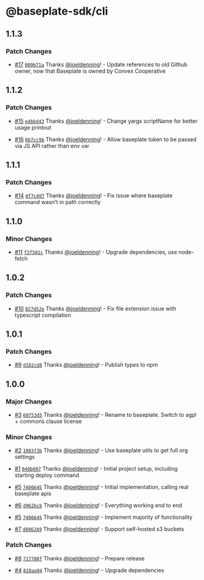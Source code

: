 # @baseplate-sdk/cli

## 1.1.3

### Patch Changes

- [#17](https://github.com/ConvexCooperative/baseplate-cli/pull/17) [`009b71a`](https://github.com/ConvexCooperative/baseplate-cli/commit/009b71a4f52557b4aad9255d21adcf6e3637b912) Thanks [@joeldenning](https://github.com/joeldenning)! - Update references to old Github owner, now that Baseplate is owned by Convex Cooperative

## 1.1.2

### Patch Changes

- [#15](https://github.com/ConvexCooperative/baseplate-cli/pull/15) [`e4bbd43`](https://github.com/ConvexCooperative/baseplate-cli/commit/e4bbd435ff58b4d2c596e965eff715a6e99948c6) Thanks [@joeldenning](https://github.com/joeldenning)! - Change yargs scriptName for better usage printout

- [#16](https://github.com/ConvexCooperative/baseplate-cli/pull/16) [`6b7cc9b`](https://github.com/ConvexCooperative/baseplate-cli/commit/6b7cc9bb9a89717bb8e35c641db91534bfe1b056) Thanks [@joeldenning](https://github.com/joeldenning)! - Allow baseplate token to be passed via JS API rather than env var

## 1.1.1

### Patch Changes

- [#14](https://github.com/ConvexCooperative/baseplate-cli/pull/14) [`df7cdd7`](https://github.com/ConvexCooperative/baseplate-cli/commit/df7cdd79a591e1f3ce92e2a77881cc9b04a88452) Thanks [@joeldenning](https://github.com/joeldenning)! - Fix issue where baseplate command wasn't in path correctly

## 1.1.0

### Minor Changes

- [#11](https://github.com/ConvexCooperative/baseplate-cli/pull/11) [`f2f501c`](https://github.com/ConvexCooperative/baseplate-cli/commit/f2f501cd4c5ed2df8bad1a0d3c1b7da428228934) Thanks [@joeldenning](https://github.com/joeldenning)! - Upgrade dependencies, use node-fetch

## 1.0.2

### Patch Changes

- [#10](https://github.com/ConvexCooperative/baseplate-cli/pull/10) [`827d52e`](https://github.com/ConvexCooperative/baseplate-cli/commit/827d52e0d63e910c4d4fba22769545ff8cc7ae1c) Thanks [@joeldenning](https://github.com/joeldenning)! - Fix file extension issue with typescript compilation

## 1.0.1

### Patch Changes

- [#9](https://github.com/ConvexCooperative/baseplate-cli/pull/9) [`d182cd8`](https://github.com/ConvexCooperative/baseplate-cli/commit/d182cd845805fc05865dfb00db5135d1901cfe02) Thanks [@joeldenning](https://github.com/joeldenning)! - Publish types to npm

## 1.0.0

### Major Changes

- [#3](https://github.com/ConvexCooperative/baseplate-cli/pull/3) [`60753d5`](https://github.com/ConvexCooperative/baseplate-cli/commit/60753d5465d6aa5b31f62b76d25af0fcad8d44c6) Thanks [@joeldenning](https://github.com/joeldenning)! - Rename to baseplate. Switch to agpl + commons clause license

### Minor Changes

- [#2](https://github.com/ConvexCooperative/baseplate-cli/pull/2) [`1983f3b`](https://github.com/ConvexCooperative/baseplate-cli/commit/1983f3b33c8ef5b7249cc5240ac209ff093d4d8f) Thanks [@joeldenning](https://github.com/joeldenning)! - Use baseplate utils to get full org settings

- [#1](https://github.com/ConvexCooperative/baseplate-cli/pull/1) [`049b897`](https://github.com/ConvexCooperative/baseplate-cli/commit/049b897d80cedd6e8d2d23d0257e016f2a8bed2e) Thanks [@joeldenning](https://github.com/joeldenning)! - Initial project setup, including starting deploy command

- [#5](https://github.com/ConvexCooperative/baseplate-cli/pull/5) [`7486645`](https://github.com/ConvexCooperative/baseplate-cli/commit/74866450e72d1a0d7beab5c80f294565f3c40c6e) Thanks [@joeldenning](https://github.com/joeldenning)! - Initial implementation, calling real baseplate apis

- [#6](https://github.com/ConvexCooperative/baseplate-cli/pull/6) [`d962bcb`](https://github.com/ConvexCooperative/baseplate-cli/commit/d962bcb43cadd2195fe28a1e0e72d7ffe4ae0d92) Thanks [@joeldenning](https://github.com/joeldenning)! - Everything working end to end

- [#5](https://github.com/ConvexCooperative/baseplate-cli/pull/5) [`7486645`](https://github.com/ConvexCooperative/baseplate-cli/commit/74866450e72d1a0d7beab5c80f294565f3c40c6e) Thanks [@joeldenning](https://github.com/joeldenning)! - Implement majority of functionality

- [#7](https://github.com/ConvexCooperative/baseplate-cli/pull/7) [`d896249`](https://github.com/ConvexCooperative/baseplate-cli/commit/d896249c3f4225696d4eecbd931078345a6831f2) Thanks [@joeldenning](https://github.com/joeldenning)! - Support self-hosted s3 buckets

### Patch Changes

- [#8](https://github.com/ConvexCooperative/baseplate-cli/pull/8) [`717788f`](https://github.com/ConvexCooperative/baseplate-cli/commit/717788f80f922327ba36f2482c3a06d9d82b4b90) Thanks [@joeldenning](https://github.com/joeldenning)! - Prepare release

- [#4](https://github.com/ConvexCooperative/baseplate-cli/pull/4) [`810aa94`](https://github.com/ConvexCooperative/baseplate-cli/commit/810aa94c5752776b81477cf4f584a93199a01c97) Thanks [@joeldenning](https://github.com/joeldenning)! - Upgrade dependencies
